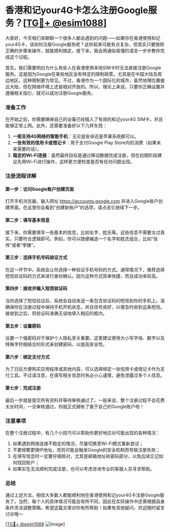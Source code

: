 # 香港和记your4G卡怎么注册Google服务？[[TG💪+ @esim1088](https://t.me/s/esim1088)]

大家好，今天咱们来聊聊一个很多人都会遇到的问题——如果你在香港使用和记your4G卡，该如何注册Google服务呢？这听起来可能有点复杂，但其实只要按照正确的步骤来操作，就能顺利搞定。接下来，我会用通俗易懂的语言一步步教你完成这个过程。

首先，我们需要明白为什么有些人在香港使用本地SIM卡时无法直接注册Google服务。这是因为Google在某些地区会有特定的限制政策，尤其是在中国大陆及周边地区，这种限制更为常见。不过，香港作为一个国际化的城市，虽然地理位置接近大陆，但在网络环境上还是相对开放的。所以，理论上来说，只要你正确设置并遵循相关指引，就可以成功注册Google服务。

### 准备工作

在开始之前，你需要确保自己的设备已经插入了有效的和记your4G SIM卡，并且能够正常上网。此外，还需要准备好以下几样东西：

1. **一部支持4G网络的智能手机**：无论是安卓还是苹果系统都可以。
2. **一张有效的信用卡或借记卡**：用于支付Google Play Store内的消费（如果未来需要的话）。
3. **稳定的Wi-Fi连接**：虽然最终目标是通过移动数据完成注册，但在初期阶段建议先用Wi-Fi进行操作，这样更方便检查是否有任何问题出现。

### 注册流程详解

#### 第一步：访问Google账户创建页面
打开手机浏览器，输入网址 https://accounts.google.com 并进入Google账户创建界面。在这里你会看到“创建新账户”的选项，请点击它继续下一步。

#### 第二步：填写基本信息
接下来，你需要填写一些基本的信息，比如名字、姓氏等。这些信息不需要太过真实，只要符合逻辑即可。例如，你可以随便编造一个名字和姓氏组合，比如“张伟”或者“李娜”。

#### 第三步：选择手机号码验证方式
在这一环节中，系统会让你选择一种验证手机号码的方式。通常情况下，推荐选择短信验证码的方式来进行身份确认。因为这种方式简单快捷，而且成功率较高。

#### 第四步：接收并输入短信验证码
当你选择了短信验证后，系统会自动发送一条包含验证码的短信到你的手机上。请确保你在注册过程中保持手机开机状态，并且信号良好，以便及时收到这条短信。接收到之后，将验证码准确无误地填入相应的框内。

#### 第五步：设置密码
设置一个强密码对于保护个人隐私至关重要。这里建议使用大小写字母、数字以及特殊字符相结合的形式来创建密码，以提高安全性。

#### 第六步：绑定支付方式
为了日后方便购买应用程序或其他内容，可以选择绑定一张信用卡或借记卡作为支付工具。不过请注意，在填写相关信息时务必小心谨慎，避免泄露过多个人信息。

#### 第七步：完成注册
最后一步就是提交所有资料并等待审核通过了。一般来说，整个注册过程不会花费太长时间，一旦审核通过，你就正式拥有了属于自己的Google账户啦！

### 注意事项

在整个注册过程中，有几个小技巧可以帮助你更好地应对可能出现的各种情况：

1. 如果遇到网络连接不稳定的情况，尽量切换至Wi-Fi模式重新尝试；
2. 不要频繁更换IP地址，否则可能会触发Google的安全机制而导致注册失败；
3. 在填写信息时一定要仔细核对，尤其是邮箱地址和密码部分，以免后续忘记如何找回账户；
4. 如果实在无法顺利完成注册，也可以考虑咨询专业的客服人员寻求帮助。

### 总结

通过上述方法，相信大多数人都能顺利地在香港使用和记your4G卡注册Google服务了。当然，每个人的具体情况可能会有所不同，因此在实际操作中还需根据自身条件灵活调整策略。希望这篇文章对你有所帮助！如果有其他疑问，欢迎随时留言讨论哦～

[[TG💪+ @esim1088](https://t.me/s/esim1088) ![Image](https://i.postimg.cc/4NQfJmqS/Snipaste-2025-05-13-00-14-12.png)]